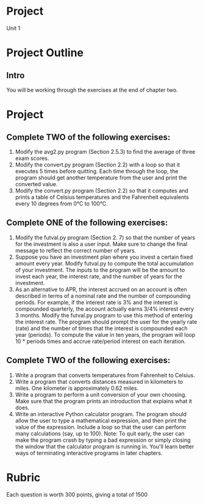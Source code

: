 # Project

Unit 1 

# Project Outline #

## Intro ##

You will be working through the exercises at the end of chapter two. 

# Project #

## Complete TWO of the following exercises: ##

1. Modify the avg2.py program (Section 2.5.3) to find the average of three
exam scores.
2. Modify the convert.py program (Section 2.2) with a loop so that it executes
5 times before quitting. Each time through the loop, the program
should get another temperature from the user and print the converted
value.
3. Modify the convert.py program (Section 2.2) so that it computes and
prints a table of Celsius temperatures and the Fahrenheit equivalents every
10 degrees from 0°C to 100°C.

## Complete ONE of the following exercises: ##

1. Modify the futval.py program (Section 2. 7) so that the number of years
for the investment is also a user input. Make sure to change the final
message to reflect the correct number of years.
2. Suppose you have an investment plan where you invest a certain fixed
amount every year. Modify futval.py to compute the total accumulation
of your investment. The inputs to the program will be the amount to invest
each year, the interest rate, and the number of years for the investment.
3. As an alternative to APR, the interest accrued on an account is often described
in terms of a nominal rate and the number of compounding periods.
For example, if the interest rate is 3% and the interest is compounded
quarterly, the account actually earns 3/4% interest every 3 months.
Modify the futval.py program to use this method of entering the
interest rate. The program should prompt the user for the yearly rate
(rate) and the number of times that the interest is compounded each year
(periods). To compute the value in ten years, the program will loop 10 *
periods times and accrue rate/period interest on each iteration.

## Complete TWO of the following exercises: ##

1. Write a program that converts temperatures from Fahrenheit to Celsius.
2. Write a program that converts distances measured in kilometers to miles.
One kilometer is approximately 0.62 miles.
3. Write a program to perform a unit conversion of your own choosing. Make
sure that the program prints an introduction that explains what it does.
4. Write an interactive Python calculator program. The program should allow
the user to type a mathematical expression, and then print the value of the
expression. Include a loop so that the user can perform many calculations
(say, up to 100). Note: To quit early, the user can make the program
crash by typing a bad expression or simply closing the window that the
calculator program is running in. You'll learn better ways of terminating
interactive programs in later chapters.

# Rubric #

Each question is worth 300 points, giving a total of 1500 


